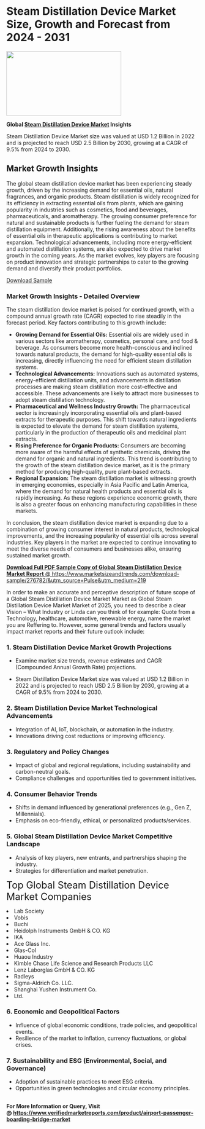 <H1>Steam Distillation Device Market Size, Growth and Forecast from 2024 - 2031</H1><img class="aligncenter size-medium wp-image-584254" src="https://thirdeyenews.in/wp-content/uploads/2024/09/Global-Market-Research-300x168.jpeg" alt="" width="300" height="168" /><p><strong>Global&nbsp;<a href="https://www.marketsizeandtrends.com/download-sample/276782/&amp;utm_source=Pulse&amp;utm_medium=219">Steam Distillation Device Market</a> Insights</strong></p><p>Steam Distillation Device Market size was valued at USD 1.2 Billion in 2022 and is projected to reach USD 2.5 Billion by 2030, growing at a CAGR of 9.5% from 2024 to 2030.</p><p><h2>Market Growth Insights</h2> <p>The global steam distillation device market has been experiencing steady growth, driven by the increasing demand for essential oils, natural fragrances, and organic products. Steam distillation is widely recognized for its efficiency in extracting essential oils from plants, which are gaining popularity in industries such as cosmetics, food and beverages, pharmaceuticals, and aromatherapy. The growing consumer preference for natural and sustainable products is further fueling the demand for steam distillation equipment. Additionally, the rising awareness about the benefits of essential oils in therapeutic applications is contributing to market expansion. Technological advancements, including more energy-efficient and automated distillation systems, are also expected to drive market growth in the coming years. As the market evolves, key players are focusing on product innovation and strategic partnerships to cater to the growing demand and diversify their product portfolios.</p> <p><a href="your-link-here">Download Sample</a></p> <h3>Market Growth Insights - Detailed Overview</h3> <p>The steam distillation device market is poised for continued growth, with a compound annual growth rate (CAGR) expected to rise steadily in the forecast period. Key factors contributing to this growth include:</p> <ul> <li><strong>Growing Demand for Essential Oils:</strong> Essential oils are widely used in various sectors like aromatherapy, cosmetics, personal care, and food & beverage. As consumers become more health-conscious and inclined towards natural products, the demand for high-quality essential oils is increasing, directly influencing the need for efficient steam distillation systems.</li> <li><strong>Technological Advancements:</strong> Innovations such as automated systems, energy-efficient distillation units, and advancements in distillation processes are making steam distillation more cost-effective and accessible. These advancements are likely to attract more businesses to adopt steam distillation technology.</li> <li><strong>Pharmaceutical and Wellness Industry Growth:</strong> The pharmaceutical sector is increasingly incorporating essential oils and plant-based extracts for therapeutic purposes. This shift towards natural ingredients is expected to elevate the demand for steam distillation systems, particularly in the production of therapeutic oils and medicinal plant extracts.</li> <li><strong>Rising Preference for Organic Products:</strong> Consumers are becoming more aware of the harmful effects of synthetic chemicals, driving the demand for organic and natural ingredients. This trend is contributing to the growth of the steam distillation device market, as it is the primary method for producing high-quality, pure plant-based extracts.</li> <li><strong>Regional Expansion:</strong> The steam distillation market is witnessing growth in emerging economies, especially in Asia Pacific and Latin America, where the demand for natural health products and essential oils is rapidly increasing. As these regions experience economic growth, there is also a greater focus on enhancing manufacturing capabilities in these markets.</li> </ul> <p>In conclusion, the steam distillation device market is expanding due to a combination of growing consumer interest in natural products, technological improvements, and the increasing popularity of essential oils across several industries. Key players in the market are expected to continue innovating to meet the diverse needs of consumers and businesses alike, ensuring sustained market growth.</p> <p><a href="your-link-here"></p><p><span class=""><strong>Download Full PDF Sample Copy of Global Steam Distillation Device Market Report</strong> @ <a href="https://www.marketsizeandtrends.com/download-sample/276782/&amp;utm_source=Pulse&amp;utm_medium=219" target="_blank">https://www.marketsizeandtrends.com/download-sample/276782/&amp;utm_source=Pulse&amp;utm_medium=219</a></span></p><p>In order to make an accurate and perceptive description of future scope of a Global&nbsp;Steam Distillation Device Market Market as Global&nbsp;Steam Distillation Device Market Market of 2025, you need to describe a clear Vision &ndash; What Industry or Linda can you think of for example: Quote from a Technology, healthcare, automotive, renewable energy, name the market you are Reffering to. However, some general trends and factors usually impact market reports and their future outlook include:</p><h3>1.&nbsp;<strong>Steam Distillation Device Market Growth Projections</strong></h3><ul><li>Examine market size trends, revenue estimates and CAGR (Compounded Annual Growth Rate) projections.</li><li><p>Steam Distillation Device Market size was valued at USD 1.2 Billion in 2022 and is projected to reach USD 2.5 Billion by 2030, growing at a CAGR of 9.5% from 2024 to 2030.</p></li></ul><h3>2.&nbsp;<strong>Steam Distillation Device Market Technological Advancements</strong></h3><ul><li>Integration of AI, IoT, blockchain, or automation in the industry.</li><li>Innovations driving cost reductions or improving efficiency.</li></ul><h3>3.&nbsp;<strong>Regulatory and Policy Changes</strong></h3><ul><li>Impact of global and regional regulations, including sustainability and carbon-neutral goals.</li><li>Compliance challenges and opportunities tied to government initiatives.</li></ul><h3>4.&nbsp;<strong>Consumer Behavior Trends</strong></h3><ul><li>Shifts in demand influenced by generational preferences (e.g., Gen Z, Millennials).</li><li>Emphasis on eco-friendly, ethical, or personalized products/services.</li></ul><h3>5.&nbsp;<strong>Global Steam Distillation Device Market Competitive Landscape</strong></h3><ul><li>Analysis of key players, new entrants, and partnerships shaping the industry.</li><li>Strategies for differentiation and market penetration.</li></ul><p data-pm-slice="1 1 []"><span style="color: inherit; font-family: inherit; font-size: 25px;">Top Global Steam Distillation Device Market Companies</span></p><div class="" data-test-id=""><p><li>Lab Society</li><li> Vobis</li><li> Buchi</li><li> Heidolph Instruments GmbH & CO. KG</li><li> IKA</li><li> Ace Glass Inc.</li><li> Glas-Col</li><li> Huaou Industry</li><li> Kimble Chase Life Science and Research Products LLC</li><li> Lenz Laborglas GmbH & CO. KG</li><li> Radleys</li><li> Sigma-Aldrich Co. LLC.</li><li> Shanghai Yushen Instrument Co.</li><li> Ltd.</li></p></div><h3>6.&nbsp;<strong>Economic and Geopolitical Factors</strong></h3><ul><li>Influence of global economic conditions, trade policies, and geopolitical events.</li><li>Resilience of the market to inflation, currency fluctuations, or global crises.</li></ul><h3>7.&nbsp;<strong>Sustainability and ESG (Environmental, Social, and Governance)</strong></h3><ul><li>Adoption of sustainable practices to meet ESG criteria.</li><li>Opportunities in green technologies and circular economy principles.</li></ul><h2><strong style="font-size: 14px;">For More Information or Query, Visit @&nbsp;</strong><a style="background-color: #ffffff; font-size: 14px;" href="https://www.marketsizeandtrends.com/report/steam-distillation-device-market/" target="_blank">https://www.verifiedmarketreports.com/product/airport-passenger-boarding-bridge-market</a></h2>
